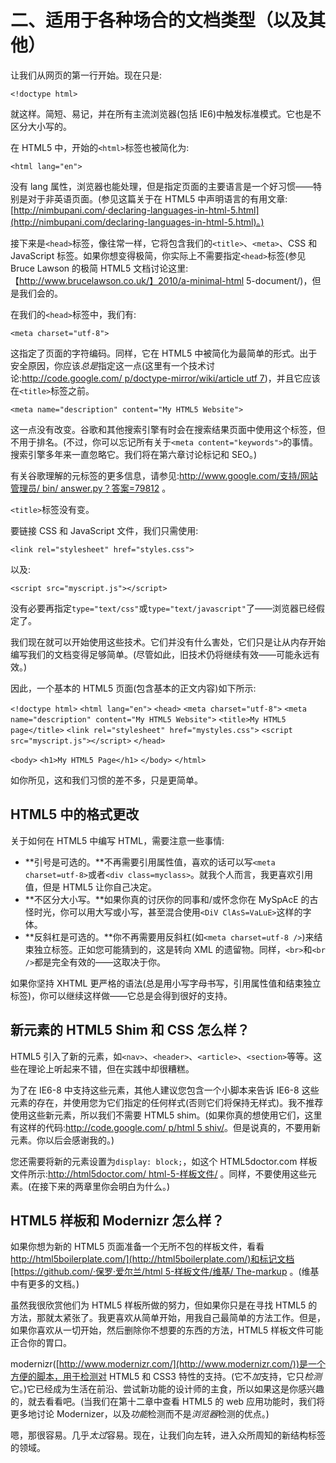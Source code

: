 # 二、适用于各种场合的文档类型（以及其他）

让我们从网页的第一行开始。现在只是:

`<!doctype html>`

就这样。简短、易记，并在所有主流浏览器(包括 IE6)中触发标准模式。它也是不区分大小写的。

在 HTML5 中，开始的`<html>`标签也被简化为:

`<html lang="en">`

没有 lang 属性，浏览器也能处理，但是指定页面的主要语言是一个好习惯——特别是对于非英语页面。(参见这篇关于在 HTML5 中声明语言的有用文章:[http://nimbupani.com/·declaring-languages-in-html-5.html](http://nimbupani.com/declaring-languages-in-html-5.html)。)

接下来是`<head>`标签，像往常一样，它将包含我们的`<title>`、`<meta>`、CSS 和 JavaScript 标签。如果你想变得极简，你实际上不需要指定`<head>`标签(参见 Bruce Lawson 的极简 HTML5 文档讨论这里:【http://www.brucelawson.co.uk/】2010/a-minimal-html 5-document/)，但是我们会的。

在我们的`<head>`标签中，我们有:

`<meta charset="utf-8">`

这指定了页面的字符编码。同样，它在 HTML5 中被简化为最简单的形式。出于安全原因，你应该*总是*指定这一点(这里有一个技术讨论:[http://code.google.com/ p/doctype-mirror/wiki/article utf 7](http://code.google.com/p/doctype-mirror/wiki/ArticleUtf7))，并且它应该在`<title>`标签之前。

`<meta name="description" content="My HTML5 Website">`

这一点没有改变。谷歌和其他搜索引擎有时会在搜索结果页面中使用这个标签，但不用于排名。(不过，你可以忘记所有关于`<meta content="keywords">`的事情。搜索引擎多年来一直忽略它。我们将在第六章讨论标记和 SEO。)

有关谷歌理解的元标签的更多信息，请参见:[http://www.google.com/支持/网站管理员/ bin/ answer.py？答案=79812](http://www.google.com/support/webmasters/bin/answer.py?answer=79812) 。

`<title>`标签没有变。

要链接 CSS 和 JavaScript 文件，我们只需使用:

`<link rel="stylesheet" href="styles.css">`

以及:

`<script src="myscript.js"></script>`

没有必要再指定`type="text/css"`或`type="text/javascript"`了——浏览器已经假定了。

我们现在就可以开始使用这些技术。它们并没有什么害处，它们只是让从内存开始编写我们的文档变得足够简单。(尽管如此，旧技术仍将继续有效——可能永远有效。)

因此，一个基本的 HTML5 页面(包含基本的正文内容)如下所示:

`<!doctype html>`
`<html lang="en">`
`<head>`
`<meta charset="utf-8">`
`<meta name="description" content="My HTML5 Website">`
`<title>My HTML5 page</title>`
`<link rel="stylesheet" href="mystyles.css">`
`<script src="myscript.js"></script>`
`</head>`

`<body>`
`<h1>My HTML5 Page</h1>`
`</body>`
`</html>`

如你所见，这和我们习惯的差不多，只是更简单。

## HTML5 中的格式更改

关于如何在 HTML5 中编写 HTML，需要注意一些事情:

*   **引号是可选的。**不再需要引用属性值，喜欢的话可以写`<meta charset=utf-8>`或者`<div class=myclass>`。就我个人而言，我更喜欢引用值，但是 HTML5 让你自己决定。
*   **不区分大小写。**如果你真的讨厌你的同事和/或怀念你在 MySpAcE 的古怪时光，你可以用大写或小写，甚至混合使用`<DiV ClAsS=VaLuE>`这样的字体。
*   **反斜杠是可选的。**你不再需要用反斜杠(如`<meta charset=utf-8 />`)来结束独立标签。正如您可能猜到的，这是转向 XML 的遗留物。同样，`<br>`和`<br />`都是完全有效的——这取决于你。

如果你坚持 XHTML 更严格的语法(总是用小写字母书写，引用属性值和结束独立标签)，你可以继续这样做——它总是会得到很好的支持。

## 新元素的 HTML5 Shim 和 CSS 怎么样？

HTML5 引入了新的元素，如`<nav>`、`<header>`、`<article>`、`<section>`等等。这些在理论上听起来不错，但在实践中却很糟糕。

为了在 IE6-8 中支持这些元素，其他人建议您包含一个小脚本来告诉 IE6-8 这些元素的存在，并使用您为它们指定的任何样式(否则它们将保持无样式)。我不推荐使用这些新元素，所以我们不需要 HTML5 shim。(如果你真的想使用它们，这里有这样的代码:[http://code.google.com/ p/html 5 shiv/](http://code.google.com/p/html5shiv/)。但是说真的，不要用新元素。你以后会感谢我的。)

您还需要将新的元素设置为`display: block;`，如这个 HTML5doctor.com 样板文件所示:[http://html5doctor.com/ html-5-样板文件/](http://html5doctor.com/html-5-boilerplates/) 。同样，不要使用这些元素。(在接下来的两章里你会明白为什么。)

## HTML5 样板和 Modernizr 怎么样？

如果你想为新的 HTML5 页面准备一个无所不包的样板文件，看看[http://html5boilerplate.com/](http://html5boilerplate.com/)和标记文档[https://github.com/·保罗·爱尔兰/html 5-样板文件/维基/ The-markup](https://github.com/paulirish/html5-boilerplate/wiki/The-markup) 。(维基中有更多的文档。)

虽然我很欣赏他们为 HTML5 样板所做的努力，但如果你只是在寻找 HTML5 的方法，那就太紧张了。我更喜欢从简单开始，用我自己最简单的方法工作。但是，如果你喜欢从一切开始，然后删除你不想要的东西的方法，HTML5 样板文件可能正合你的胃口。

modernizr([http://www.modernizr.com/](http://www.modernizr.com/))是一个方便的脚本，用于检测对 HTML5 和 CSS3 特性的支持。(它不*加*支持，它只*检测*它。)它已经成为生活在前沿、尝试新功能的设计师的主食，所以如果这是你感兴趣的，就去看看吧。(当我们在第十二章中查看 HTML5 的 web 应用功能时，我们将更多地讨论 Modernizer，以及*功能*检测而不是*浏览器*检测的优点。)

嗯，那很容易。几乎*太过*容易。现在，让我们向左转，进入众所周知的新结构标签的领域。